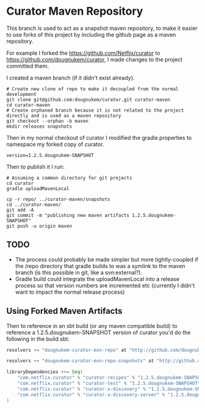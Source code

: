 # Curator Maven Repository

This branch is used to act as a snapshot maven repository, to make it easier to use forks of this project by including the github page as a maven repository.

For example I forked the https://github.com/Netflix/curator to https://github.com/dougnukem/curator, I made changes to the project committed them. 

I created a maven branch (if it didn't exist already).

```
# Create new clone of repo to make it decoupled from the normal development
git clone git@github.com:dougnukem/curator.git curator-maven
cd curator-maven
# Create orphaned branch because it is not related to the project directly and is used as a maven repository
git checkout --orphan -b maven
mkdir releases snapshots

```

Then in my normal checkout of curator I modified the gradle.properties to namespace my forked copy of curator.

```
version=1.2.5.dougnukem-SNAPSHOT

```

Then to publish it I run:

```
# Assuming a common directory for git projects
cd curator
gradle uploadMavenLocal

cp -r repo/ ../curator-maven/snapshots
cd ../curator-maven/
git add -A 
git commit -m "publishing new maven artifacts 1.2.5.dougnukem-SNAPSHOT"
git push -u origin maven

```

## TODO
- The process could probably be made simpler but more tightly-coupled if the /repo directory that gradle builds to was a symlink to the maven branch (is this possible in git, like a svn:external?).
- Gradle build could integrate the uploadMavenLocal into a release process so that version numbers are incremented etc (currently I didn't want to impact the normal release process)


## Using Forked Maven Artifacts

Then to reference in an sbt build (or any maven compatible build) to reference a 1.2.5.dougnukem-SNAPSHOT version of curator you'd do the following in the build.sbt:

```scala
resolvers += "dougnukem-curator-mvn-repo" at "http://github.com/dougnukem/curator/raw/maven/releases"

resolvers += "dougnukem-curator-mvn-repo-snapshots" at "http://github.com/dougnukem/curator/raw/maven/snapshots"

libraryDependencies ++= Seq(
	"com.netflix.curator" % "curator-recipes" % "1.2.5.dougnukem-SNAPSHOT",
	"com.netflix.curator" % "curator-test" % "1.2.5.dougnukem-SNAPSHOT",
    "com.netflix.curator" % "curator-x-discovery" % "1.2.5.dougnukem-SNAPSHOT",
    "com.netflix.curator" % "curator-x-discovery-server" % "1.2.5.dougnukem-SNAPSHOT"
)

```